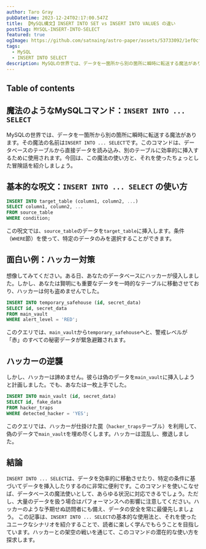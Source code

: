 ```yaml
---
author: Taro Gray
pubDatetime: 2023-12-24T02:17:00.547Z
title: 【MySQL構文】INSERT INTO SET vs INSERT INTO VALUES の違い
postSlug: MYSQL-INSERT-INTO-SELECT
featured: true
ogImage: https://github.com/satnaing/astro-paper/assets/53733092/1ef0cf03-8137-4d67-ac81-84a032119e3a
tags:
  - MySQL
  - INSERT INTO SELECT
description: MySQLの世界では、データを一箇所から別の箇所に瞬時に転送する魔法があります。その魔法の名前は`INSERT INTO ... SELECT`です。このコマンドは、データベースのテーブルから直接データを読み込み、別のテーブルに効率的に挿入するために使用されます。今回は、この魔法の使い方と、それを使ったちょっとした冒険話を紹介しましょう。
---
```


## Table of contents

## 魔法のようなMySQLコマンド：`INSERT INTO ... SELECT`

MySQLの世界では、データを一箇所から別の箇所に瞬時に転送する魔法があります。その魔法の名前は`INSERT INTO ... SELECT`です。このコマンドは、データベースのテーブルから直接データを読み込み、別のテーブルに効率的に挿入するために使用されます。今回は、この魔法の使い方と、それを使ったちょっとした冒険話を紹介しましょう。

## 基本的な呪文：`INSERT INTO ... SELECT` の使い方

```sql
INSERT INTO target_table (column1, column2, ...)
SELECT column1, column2, ...
FROM source_table
WHERE condition;
```

この呪文では、`source_table`のデータを`target_table`に挿入します。条件（`WHERE`節）を使って、特定のデータのみを選択することができます。

## 面白い例：ハッカー対策

想像してみてください。ある日、あなたのデータベースにハッカーが侵入しました。しかし、あなたは賢明にも重要なデータを一時的なテーブルに移動させており、ハッカーは何も盗めませんでした。

```sql
INSERT INTO temporary_safehouse (id, secret_data)
SELECT id, secret_data
FROM main_vault
WHERE alert_level = 'RED';
```

このクエリでは、`main_vault`から`temporary_safehouse`へと、警戒レベルが「赤」のすべての秘密データが緊急避難されます。

## ハッカーの逆襲

しかし、ハッカーは諦めません。彼らは偽のデータを`main_vault`に挿入しようと計画しました。でも、あなたは一枚上手でした。

```sql
INSERT INTO main_vault (id, secret_data)
SELECT id, fake_data
FROM hacker_traps
WHERE detected_hacker = 'YES';
```

このクエリでは、ハッカーが仕掛けた罠（`hacker_traps`テーブル）を利用して、偽のデータで`main_vault`を埋め尽くします。ハッカーは混乱し、撤退しました。

## 結論

`INSERT INTO ... SELECT`は、データを効率的に移動させたり、特定の条件に基づいてデータを挿入したりするのに非常に便利です。このコマンドを使いこなせば、データベースの魔法使いとして、あらゆる状況に対応できるでしょう。ただし、大量のデータを扱う場合はパフォーマンスへの影響に注意してください。ハッカーのような予期せぬ訪問者にも備え、データの安全を常に最優先しましょう。
この記事は、`INSERT INTO ... SELECT`の基本的な使用法と、それを使ったユニークなシナリオを紹介することで、読者に楽しく学んでもらうことを目指しています。ハッカーとの架空の戦いを通じて、このコマンドの潜在的な使い方を探求します。
